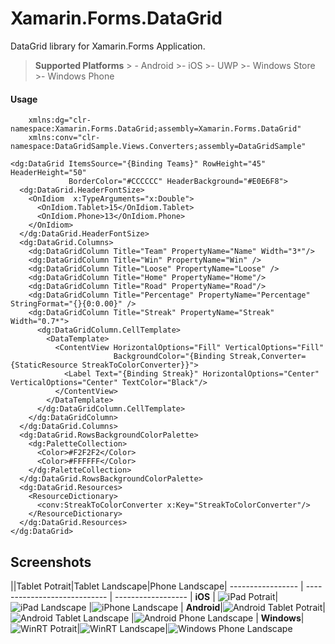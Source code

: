 
Xamarin.Forms.DataGrid
===================

DataGrid library for Xamarin.Forms Application.



> **Supported Platforms**
	> - Android
	>- iOS
	>- UWP
	>- Windows Store
	>- Windows Phone

#### <i class="icon-pencil"></i> Usage
```
    xmlns:dg="clr-namespace:Xamarin.Forms.DataGrid;assembly=Xamarin.Forms.DataGrid"
    xmlns:conv="clr-namespace:DataGridSample.Views.Converters;assembly=DataGridSample"

<dg:DataGrid ItemsSource="{Binding Teams}" RowHeight="45" HeaderHeight="50" 
             BorderColor="#CCCCCC" HeaderBackground="#E0E6F8">
  <dg:DataGrid.HeaderFontSize>
    <OnIdiom  x:TypeArguments="x:Double">
      <OnIdiom.Tablet>15</OnIdiom.Tablet>
      <OnIdiom.Phone>13</OnIdiom.Phone>
    </OnIdiom>
  </dg:DataGrid.HeaderFontSize>
  <dg:DataGrid.Columns>
    <dg:DataGridColumn Title="Team" PropertyName="Name" Width="3*"/>
    <dg:DataGridColumn Title="Win" PropertyName="Win" />
    <dg:DataGridColumn Title="Loose" PropertyName="Loose" />
    <dg:DataGridColumn Title="Home" PropertyName="Home"/>
    <dg:DataGridColumn Title="Road" PropertyName="Road"/>
    <dg:DataGridColumn Title="Percentage" PropertyName="Percentage" StringFormat="{}{0:0.00}" />
    <dg:DataGridColumn Title="Streak" PropertyName="Streak" Width="0.7*">
      <dg:DataGridColumn.CellTemplate>
        <DataTemplate>
          <ContentView HorizontalOptions="Fill" VerticalOptions="Fill"
                       BackgroundColor="{Binding Streak,Converter={StaticResource StreakToColorConverter}}">
            <Label Text="{Binding Streak}" HorizontalOptions="Center" VerticalOptions="Center" TextColor="Black"/>
          </ContentView>
        </DataTemplate>
      </dg:DataGridColumn.CellTemplate>
    </dg:DataGridColumn>
  </dg:DataGrid.Columns>
  <dg:DataGrid.RowsBackgroundColorPalette>
    <dg:PaletteCollection>
      <Color>#F2F2F2</Color>
      <Color>#FFFFFF</Color>
    </dg:PaletteCollection>
  </dg:DataGrid.RowsBackgroundColorPalette>
  <dg:DataGrid.Resources>
    <ResourceDictionary>
      <conv:StreakToColorConverter x:Key="StreakToColorConverter"/>
    </ResourceDictionary>
  </dg:DataGrid.Resources>
</dg:DataGrid>
```
Screenshots
-------------
||Tablet Potrait|Tablet Landscape|Phone Landscape|
 ----------------- | ---------------------------- | ------------------
| **iOS** | ![iPad Potrait](https://raw.githubusercontent.com/akgulebubekir/Xamarin.Forms.DataGrid/dev/Screenshots/iPad_Potrait.png)| ![iPad Landscape](https://raw.githubusercontent.com/akgulebubekir/Xamarin.Forms.DataGrid/dev/Screenshots/iPad_Landscape.png) |![iPhone Landscape](https://raw.githubusercontent.com/akgulebubekir/Xamarin.Forms.DataGrid/dev/Screenshots/iPhone_Landscape.png)
| **Android**|![Android Tablet Potrait](https://raw.githubusercontent.com/akgulebubekir/Xamarin.Forms.DataGrid/dev/Screenshots/Android_Tablet_Potrait.png)| ![Android Tablet Landscape](https://raw.githubusercontent.com/akgulebubekir/Xamarin.Forms.DataGrid/dev/Screenshots/Android_Tablet_Landscape.png) |![Android Phone Landscape](https://raw.githubusercontent.com/akgulebubekir/Xamarin.Forms.DataGrid/dev/Screenshots/Android_Phone_Landscape.png)
| **Windows**|![WinRT Potrait](https://raw.githubusercontent.com/akgulebubekir/Xamarin.Forms.DataGrid/dev/Screenshots/WinRT_Ptrait.png)|![WinRT Landscape](https://raw.githubusercontent.com/akgulebubekir/Xamarin.Forms.DataGrid/dev/Screenshots/WinRT_Landscape.png)|![Windows Phone Landscape](https://raw.githubusercontent.com/akgulebubekir/Xamarin.Forms.DataGrid/dev/Screenshots/WinPhone_Landscape.png)

